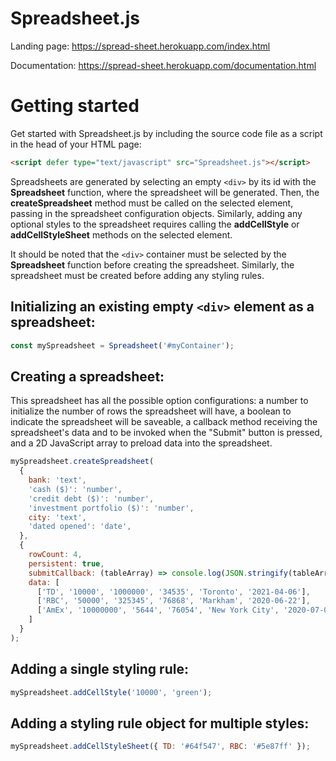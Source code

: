 # Spreadsheet.js
Landing page: https://spread-sheet.herokuapp.com/index.html

Documentation: https://spread-sheet.herokuapp.com/documentation.html

# Getting started
Get started with Spreadsheet.js by including the source code file as a script in the head of your HTML page:

```HTML
<script defer type="text/javascript" src="Spreadsheet.js"></script>
```

Spreadsheets are generated by selecting an empty `<div>` by its id with the **Spreadsheet** function, where the spreadsheet will be generated. Then, the **createSpreadsheet** method must be called on the selected element, passing in the spreadsheet configuration objects. Similarly, adding any optional styles to the spreadsheet requires calling the **addCellStyle** or **addCellStyleSheet** methods on the selected element.
  
It should be noted that the `<div>` container must be selected by the **Spreadsheet** function before creating the spreadsheet. Similarly, the spreadsheet must be created before adding any styling rules.

## Initializing an existing empty `<div>` element as a spreadsheet:


```js
const mySpreadsheet = Spreadsheet('#myContainer');
```

## Creating a spreadsheet:
This spreadsheet has all the possible option configurations: a number to initialize the number of rows the spreadsheet will have, a boolean to indicate the spreadsheet will be saveable, a callback method receiving the spreadsheet's data and to be invoked when the "Submit" button is pressed, and a 2D JavaScript array to preload data into the spreadsheet.
```js
mySpreadsheet.createSpreadsheet(
  {
    bank: 'text',
    'cash ($)': 'number',
    'credit debt ($)': 'number',
    'investment portfolio ($)': 'number',
    city: 'text',
    'dated opened': 'date',
  },
  {
    rowCount: 4,
    persistent: true,
    submitCallback: (tableArray) => console.log(JSON.stringify(tableArray)),
    data: [
      ['TD', '10000', '1000000', '34535', 'Toronto', '2021-04-06'],
      ['RBC', '50000', '325345', '76868', 'Markham', '2020-06-22'],
      ['AmEx', '10000000', '5644', '76054', 'New York City', '2020-07-06']
    ]
  }
);
```
## Adding a single styling rule:
```js
mySpreadsheet.addCellStyle('10000', 'green');
```
## Adding a styling rule object for multiple styles:
```js
mySpreadsheet.addCellStyleSheet({ TD: '#64f547', RBC: '#5e87ff' });

```
